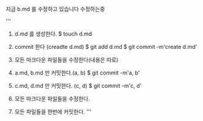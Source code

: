 지금 b.md 를 수정하고 있습니다
수정하는중

'''
1. d.md 를 생성한다.
$ touch d.md

2. commit 한다 (creadte d.md)
$ git add d.md
$ git commit -m'create d.md'

3. 모든 마크다운 파일들을 수정한다(내용은 따로)
4. a.md, b.md 만 커밋한다.(a, b)
$ git commit -m'a, b'
1. c.md, d.md 만 커밋한다. (c, d)
$ git commit -m'c, d'
1. 모든 마크다운 파일들을 수정한다.
2. 모든 파일들을 한번에 커밋한다. 
'''